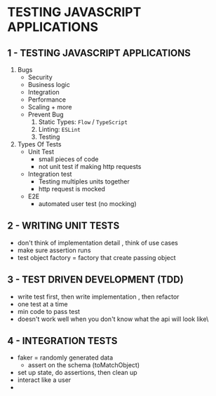 # TESTING JAVASCRIPT APPLICATIONS

## 1 - TESTING JAVASCRIPT APPLICATIONS

1. Bugs
   * Security
   * Business logic
   * Integration
   * Performance
   * Scaling + more
   * Prevent Bug
     1. Static Types: `Flow` / `TypeScript`
     2. Linting: `ESLint`
     3. Testing
2. Types Of Tests
   * Unit Test
     * small pieces of code
     * not unit test if making http requests
   * Integration test
     * Testing multiples units together
     * http request is mocked
   * E2E
     * automated user test (no mocking)

## 2 - WRITING UNIT TESTS

* don't think of implementation detail , think of use cases
* make sure assertion runs
* test object factory = factory that create passing object

## 3 - TEST DRIVEN DEVELOPMENT (TDD)

* write test first, then write implementation , then refactor
* one test at a time
* min code to pass test
* doesn't work well when you don't know what the api will look like\

## 4 - INTEGRATION TESTS

* faker = randomly generated data
  * assert on the schema (toMatchObject)
* set up state, do assertions, then clean up
* interact like a user
*
